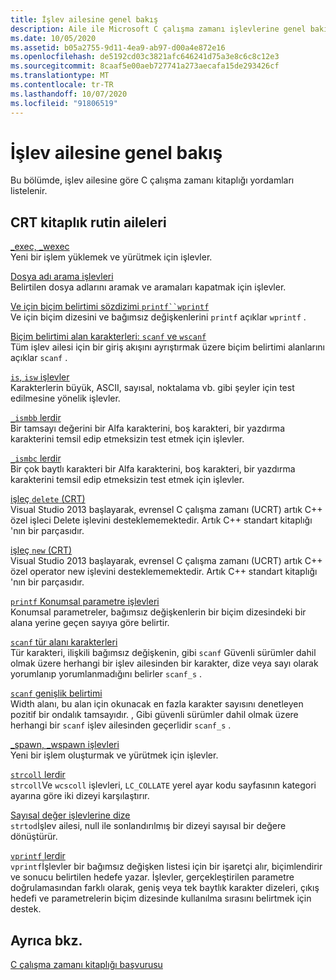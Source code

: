 ```yaml
---
title: İşlev ailesine genel bakış
description: Aile ile Microsoft C çalışma zamanı işlevlerine genel bakış.
ms.date: 10/05/2020
ms.assetid: b05a2755-9d11-4ea9-ab97-d00a4e872e16
ms.openlocfilehash: de5192cd03c3821afc646241d75a3e8c6c8c12e3
ms.sourcegitcommit: 8caaf5e00aeb727741a273aecafa15de293426cf
ms.translationtype: MT
ms.contentlocale: tr-TR
ms.lasthandoff: 10/07/2020
ms.locfileid: "91806519"
---
```

# <a name="function-family-overview"></a>İşlev ailesine genel bakış

Bu bölümde, işlev ailesine göre C çalışma zamanı kitaplığı yordamları listelenir.

## <a name="crt-library-routine-families"></a>CRT kitaplık rutin aileleri

[_exec, _wexec](exec-wexec-functions.md)\
Yeni bir işlem yüklemek ve yürütmek için işlevler.

[Dosya adı arama işlevleri](filename-search-functions.md)\
Belirtilen dosya adlarını aramak ve aramaları kapatmak için işlevler.

[Ve için biçim belirtimi sözdizimi `printf``wprintf`](format-specification-syntax-printf-and-wprintf-functions.md)\
Ve için biçim dizesini ve bağımsız değişkenlerini `printf` açıklar `wprintf` .

[Biçim belirtimi alan karakterleri: `scanf` ve `wscanf`](format-specification-fields-scanf-and-wscanf-functions.md)\
Tüm işlev ailesi için bir giriş akışını ayrıştırmak üzere biçim belirtimi alanlarını açıklar `scanf` .

[`is`, `isw` işlevler](is-isw-routines.md)\
Karakterlerin büyük, ASCII, sayısal, noktalama vb. gibi şeyler için test edilmesine yönelik işlevler.

[`_ismbb` lerdir](ismbb-routines.md)\
Bir tamsayı değerini bir Alfa karakterini, boş karakteri, bir yazdırma karakterini temsil edip etmeksizin test etmek için işlevler.

[`_ismbc` lerdir](ismbc-routines.md)\
Bir çok baytlı karakteri bir Alfa karakterini, boş karakteri, bir yazdırma karakterini temsil edip etmeksizin test etmek için işlevler.

[işleç `delete` (CRT)](delete-operator-crt.md)\
Visual Studio 2013 başlayarak, evrensel C çalışma zamanı (UCRT) artık C++ özel işleci Delete işlevini desteklememektedir. Artık C++ standart kitaplığı 'nın bir parçasıdır.

[işleç `new` (CRT)](new-operator-crt.md)\
Visual Studio 2013 başlayarak, evrensel C çalışma zamanı (UCRT) artık C++ özel operator new işlevini desteklememektedir. Artık C++ standart kitaplığı 'nın bir parçasıdır.

[`printf` Konumsal parametre işlevleri](printf-p-positional-parameters.md)\
Konumsal parametreler, bağımsız değişkenlerin bir biçim dizesindeki bir alana yerine geçen sayıya göre belirtir.

[`scanf` tür alanı karakterleri](scanf-type-field-characters.md)\
Tür karakteri, ilişkili bağımsız değişkenin, gibi `scanf` Güvenli sürümler dahil olmak üzere herhangi bir işlev ailesinden bir karakter, dize veya sayı olarak yorumlanıp yorumlanmadığını belirler `scanf_s` .

[`scanf` genişlik belirtimi](scanf-width-specification.md)\
Width alanı, bu alan için okunacak en fazla karakter sayısını denetleyen pozitif bir ondalık tamsayıdır. , Gibi güvenli sürümler dahil olmak üzere herhangi bir `scanf` işlev ailesinden geçerlidir `scanf_s` .

[_spawn, _wspawn işlevleri](spawn-wspawn-functions.md)\
Yeni bir işlem oluşturmak ve yürütmek için işlevler.

[`strcoll` lerdir](strcoll-functions.md)\
`strcoll`Ve `wcscoll` işlevleri, `LC_COLLATE` yerel ayar kodu sayfasının kategori ayarına göre iki dizeyi karşılaştırır.

[Sayısal değer işlevlerine dize](string-to-numeric-value-functions.md)\
`strtod`İşlev ailesi, null ile sonlandırılmış bir dizeyi sayısal bir değere dönüştürür.

[`vprintf` lerdir](vprintf-functions.md)\
`vprintf`İşlevler bir bağımsız değişken listesi için bir işaretçi alır, biçimlendirir ve sonucu belirtilen hedefe yazar. İşlevler, gerçekleştirilen parametre doğrulamasından farklı olarak, geniş veya tek baytlık karakter dizeleri, çıkış hedefi ve parametrelerin biçim dizesinde kullanılma sırasını belirtmek için destek.

## <a name="see-also"></a>Ayrıca bkz.

[C çalışma zamanı kitaplığı başvurusu](c-run-time-library-reference.md)